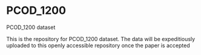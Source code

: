 # PCOD_1200
PCOD_1200 dataset

This is the repository for PCOD_1200 dataset. The data will be expeditiously uploaded to this openly accessible repository once the paper is accepted
